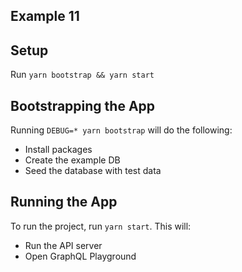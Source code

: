 ## Example 11

## Setup

Run `yarn bootstrap && yarn start`

## Bootstrapping the App

Running `DEBUG=* yarn bootstrap` will do the following:

- Install packages
- Create the example DB
- Seed the database with test data

## Running the App

To run the project, run `yarn start`. This will:

- Run the API server
- Open GraphQL Playground
